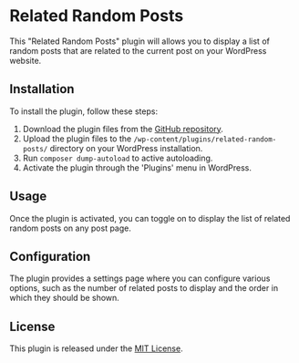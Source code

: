 # Related Random Posts

This "Related Random Posts" plugin will allows you to display a list of random posts that are related to the current post on your WordPress website.

## Installation

To install the plugin, follow these steps:

1. Download the plugin files from the [GitHub repository](https://github.com/hsntareq/related-random-posts/archive/refs/heads/master.zip).
2. Upload the plugin files to the `/wp-content/plugins/related-random-posts/` directory on your WordPress installation.
3. Run `composer dump-autoload` to active autoloading.
4. Activate the plugin through the 'Plugins' menu in WordPress.

## Usage

Once the plugin is activated, you can toggle on to display the list of related random posts on any post page.

## Configuration

The plugin provides a settings page where you can configure various options, such as the number of related posts to display and the order in which they should be shown.

## License

This plugin is released under the [MIT License](https://opensource.org/licenses/MIT).
